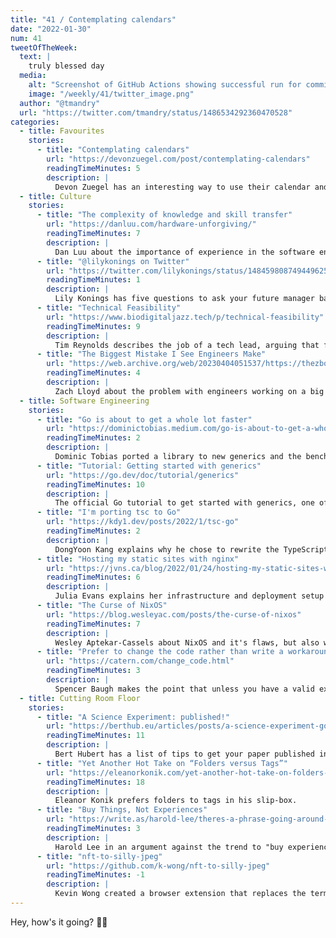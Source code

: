 ```yaml
---
title: "41 / Contemplating calendars"
date: "2022-01-30"
num: 41
tweetOfTheWeek:
  text: |
    truly blessed day
  media:
    alt: "Screenshot of GitHub Actions showing successful run for commit \"Fix CI (attempt #1)\""
    image: "/weekly/41/twitter_image.png"
  author: "@tmandry"
  url: "https://twitter.com/tmandry/status/1486534292360470528"
categories:
  - title: Favourites
    stories:
      - title: "Contemplating calendars"
        url: "https://devonzuegel.com/post/contemplating-calendars"
        readingTimeMinutes: 5
        description: |
          Devon Zuegel has an interesting way to use their calendar and seems to get way more out of it than the average person.
  - title: Culture
    stories:
      - title: "The complexity of knowledge and skill transfer"
        url: "https://danluu.com/hardware-unforgiving/"
        readingTimeMinutes: 7
        description: |
          Dan Luu about the importance of experience in the software engineering field.
      - title: "@lilykonings on Twitter"
        url: "https://twitter.com/lilykonings/status/1484598087494496258"
        readingTimeMinutes: 1
        description: |
          Lily Konings has five questions to ask your future manager back in your interview.
      - title: "Technical Feasibility"
        url: "https://www.biodigitaljazz.tech/p/technical-feasibility"
        readingTimeMinutes: 9
        description: |
          Tim Reynolds describes the job of a tech lead, arguing that feasibility should be the central theme.
      - title: "The Biggest Mistake I See Engineers Make"
        url: "https://web.archive.org/web/20230404051537/https://thezbook.com/the-biggest-mistake-i-see-engineers-make"
        readingTimeMinutes: 4
        description: |
          Zach Lloyd about the problem with engineers working on a big or important project without involving their team.
  - title: Software Engineering
    stories:
      - title: "Go is about to get a whole lot faster"
        url: "https://dominictobias.medium.com/go-is-about-to-get-a-whole-lot-faster-a50c1e7d60b9"
        readingTimeMinutes: 2
        description: |
          Dominic Tobias ported a library to new generics and the benchmarks show a 2-3x increase.
      - title: "Tutorial: Getting started with generics"
        url: "https://go.dev/doc/tutorial/generics"
        readingTimeMinutes: 10
        description: |
          The official Go tutorial to get started with generics, one of the most exciting (and controversal) features ever for the language.
      - title: "I'm porting tsc to Go"
        url: "https://kdy1.dev/posts/2022/1/tsc-go"
        readingTimeMinutes: 2
        description: |
          DongYoon Kang explains why he chose to rewrite the TypeScript Type Checker in Go instead of Rust.
      - title: "Hosting my static sites with nginx"
        url: "https://jvns.ca/blog/2022/01/24/hosting-my-static-sites-with-nginx/"
        readingTimeMinutes: 6
        description: |
          Julia Evans explains her infrastructure and deployment setup for the websites they host.
      - title: "The Curse of NixOS"
        url: "https://blog.wesleyac.com/posts/the-curse-of-nixos"
        readingTimeMinutes: 7
        description: |
          Wesley Aptekar-Cassels about NixOS and it's flaws, but also why he can't go back.
      - title: "Prefer to change the code rather than write a workaround"
        url: "https://catern.com/change_code.html"
        readingTimeMinutes: 3
        description: |
          Spencer Baugh makes the point that unless you have a valid excuse (which you most likely don't have), you should fix code instead of working around it.
  - title: Cutting Room Floor
    stories:
      - title: "A Science Experiment: published!"
        url: "https://berthub.eu/articles/posts/a-science-experiment-got-published/"
        readingTimeMinutes: 11
        description: |
          Bert Hubert has a list of tips to get your paper published in a journal as an outsider.
      - title: "Yet Another Hot Take on “Folders versus Tags”"
        url: "https://eleanorkonik.com/yet-another-hot-take-on-folders-versus-tags/"
        readingTimeMinutes: 18
        description: |
          Eleanor Konik prefers folders to tags in his slip-box.
      - title: "Buy Things, Not Experiences"
        url: "https://write.as/harold-lee/theres-a-phrase-going-around-that-you-should-buy-experiences-not-things"
        readingTimeMinutes: 3
        description: |
          Harold Lee in an argument against the trend to "buy experiences, not things".
      - title: "nft-to-silly-jpeg"
        url: "https://github.com/k-wong/nft-to-silly-jpeg"
        readingTimeMinutes: -1
        description: |
          Kevin Wong created a browser extension that replaces the term "nft" with "silly jpeg" and I'm here for it.
---
```


Hey, how's it going? ✌🏻

